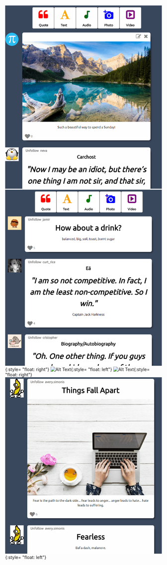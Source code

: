 ![Creation](https://github.com/MoistCode/ImaginaryNumblr/blob/master/readme_gifs/Creation%20bar.gif)
![Alt Text](https://github.com/MoistCode/ImaginaryNumblr/blob/master/readme_gifs/edit%20delete.gif){:style= "float: right"}
![Alt Text](https://github.com/MoistCode/ImaginaryNumblr/blob/master/readme_gifs/delete.gif){:style= "float: left"}
![Alt Text](https://github.com/MoistCode/ImaginaryNumblr/blob/master/readme_gifs/like.gif){:style= "float: right"}
![Alt Text](https://github.com/MoistCode/ImaginaryNumblr/blob/master/readme_gifs/unfollow.gif){:style= "float: left"}
